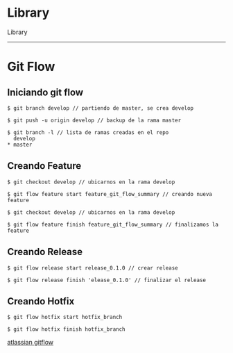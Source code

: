 # Library
Library

___
# Git Flow

## Iniciando git flow

```console
$ git branch develop // partiendo de master, se crea develop

$ git push -u origin develop // backup de la rama master

$ git branch -l // lista de ramas creadas en el repo
  develop
* master
```

## Creando Feature

```console
$ git checkout develop // ubicarnos en la rama develop

$ git flow feature start feature_git_flow_summary // creando nueva feature

$ git checkout develop // ubicarnos en la rama develop

$ git flow feature finish feature_git_flow_summary // finalizamos la feature
```

## Creando Release

```console
$ git flow release start release_0.1.0 // crear release

$ git flow release finish 'elease_0.1.0' // finalizar el release
```

## Creando Hotfix

```console
$ git flow hotfix start hotfix_branch

$ git flow hotfix finish hotfix_branch
```

[atlassian gitflow](https://www.atlassian.com/git/tutorials/comparing-workflows/gitflow-workflow)
